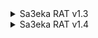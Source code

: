 <details>
  <summary>Sa3eka RAT v1.3</summary>
  <img src="https://github.com/user-attachments/assets/b6b975ff-c373-4ca4-bf6f-3f781468bc7d" alt="1" />
</details>

<details>
  <summary>Sa3eka RAT v1.4</summary>
  <img src="https://github.com/user-attachments/assets/0692f1e8-b881-40ef-a124-de7739f53dc2" alt="1" />
</details>

